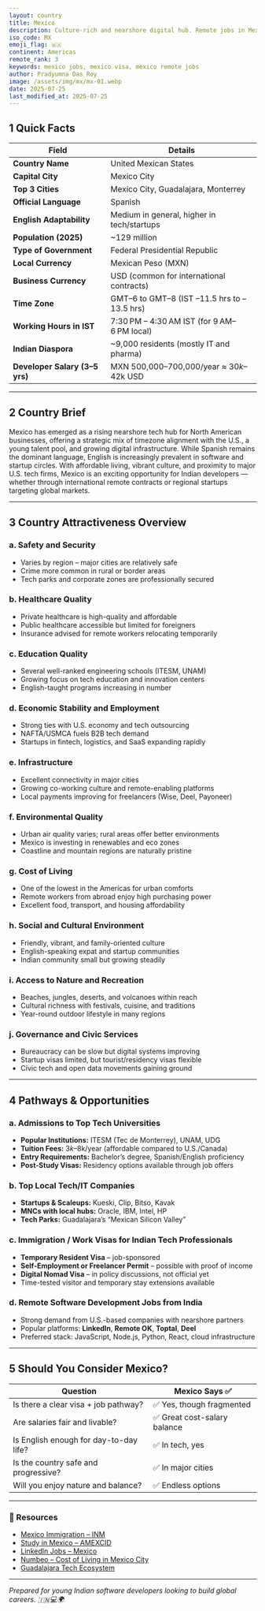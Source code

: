 ```yaml
---
layout: country
title: Mexico
description: Culture-rich and nearshore digital hub. Remote jobs in Mexico. Trilp AI curated info. Indians in Mexico.
iso_code: MX
emoji_flag: 🇲🇽
continent: Americas
remote_rank: 3
keywords: mexico jobs, mexico visa, mexico remote jobs
author: Pradyumna Das Roy
image: /assets/img/mx/mx-01.webp
date: 2025-07-25
last_modified_at: 2025-07-25
---
```


## 1 Quick Facts

| Field                          | Details                                     |
| ------------------------------ | ------------------------------------------- |
| **Country Name**               | United Mexican States                       |
| **Capital City**               | Mexico City                                 |
| **Top 3 Cities**               | Mexico City, Guadalajara, Monterrey         |
| **Official Language**          | Spanish                                     |
| **English Adaptability**       | Medium in general, higher in tech/startups  |
| **Population (2025)**          | ~129 million                                |
| **Type of Government**         | Federal Presidential Republic               |
| **Local Currency**             | Mexican Peso (MXN)                          |
| **Business Currency**          | USD (common for international contracts)    |
| **Time Zone**                  | GMT–6 to GMT–8 (IST –11.5 hrs to –13.5 hrs) |
| **Working Hours in IST**       | 7:30 PM – 4:30 AM IST (for 9 AM–6 PM local) |
| **Indian Diaspora**            | ~9,000 residents (mostly IT and pharma)     |
| **Developer Salary (3–5 yrs)** | MXN 500,000–700,000/year ≈ $30k–$42k USD    |

---

## 2 Country Brief

Mexico has emerged as a rising nearshore tech hub for North American businesses, offering a strategic mix of timezone alignment with the U.S., a young talent pool, and growing digital infrastructure. While Spanish remains the dominant language, English is increasingly prevalent in software and startup circles. With affordable living, vibrant culture, and proximity to major U.S. tech firms, Mexico is an exciting opportunity for Indian developers — whether through international remote contracts or regional startups targeting global markets.

---

## 3 Country Attractiveness Overview

### a. Safety and Security

- Varies by region – major cities are relatively safe
- Crime more common in rural or border areas
- Tech parks and corporate zones are professionally secured

### b. Healthcare Quality

- Private healthcare is high-quality and affordable
- Public healthcare accessible but limited for foreigners
- Insurance advised for remote workers relocating temporarily

### c. Education Quality

- Several well-ranked engineering schools (ITESM, UNAM)
- Growing focus on tech education and innovation centers
- English-taught programs increasing in number

### d. Economic Stability and Employment

- Strong ties with U.S. economy and tech outsourcing
- NAFTA/USMCA fuels B2B tech demand
- Startups in fintech, logistics, and SaaS expanding rapidly

### e. Infrastructure

- Excellent connectivity in major cities
- Growing co-working culture and remote-enabling platforms
- Local payments improving for freelancers (Wise, Deel, Payoneer)

### f. Environmental Quality

- Urban air quality varies; rural areas offer better environments
- Mexico is investing in renewables and eco zones
- Coastline and mountain regions are naturally pristine

### g. Cost of Living

- One of the lowest in the Americas for urban comforts
- Remote workers from abroad enjoy high purchasing power
- Excellent food, transport, and housing affordability

### h. Social and Cultural Environment

- Friendly, vibrant, and family-oriented culture
- English-speaking expat and startup communities
- Indian community small but growing steadily

### i. Access to Nature and Recreation

- Beaches, jungles, deserts, and volcanoes within reach
- Cultural richness with festivals, cuisine, and traditions
- Year-round outdoor lifestyle in many regions

### j. Governance and Civic Services

- Bureaucracy can be slow but digital systems improving
- Startup visas limited, but tourist/residency visas flexible
- Civic tech and open data movements gaining ground

---

## 4 Pathways & Opportunities

### a. Admissions to Top Tech Universities

- **Popular Institutions:** ITESM (Tec de Monterrey), UNAM, UDG
- **Tuition Fees:** $3k–$8k/year (affordable compared to U.S./Canada)
- **Entry Requirements:** Bachelor’s degree, Spanish/English proficiency
- **Post-Study Visas:** Residency options available through job offers

### b. Top Local Tech/IT Companies

- **Startups & Scaleups:** Kueski, Clip, Bitso, Kavak
- **MNCs with local hubs:** Oracle, IBM, Intel, HP
- **Tech Parks:** Guadalajara’s “Mexican Silicon Valley”

### c. Immigration / Work Visas for Indian Tech Professionals

- **Temporary Resident Visa** – job-sponsored
- **Self-Employment or Freelancer Permit** – possible with proof of income
- **Digital Nomad Visa** – in policy discussions, not official yet
- Time-tested visitor and temporary stay extensions available

### d. Remote Software Development Jobs from India

- Strong demand from U.S.-based companies with nearshore partners
- Popular platforms: **LinkedIn**, **Remote OK**, **Toptal**, **Deel**
- Preferred stack: JavaScript, Node.js, Python, React, cloud infrastructure

---

## 5 Should You Consider Mexico?

| Question                               | Mexico Says ✅               |
| -------------------------------------- | ---------------------------- |
| Is there a clear visa + job pathway?   | ✅ Yes, though fragmented    |
| Are salaries fair and livable?         | ✅ Great cost-salary balance |
| Is English enough for day-to-day life? | ✅ In tech, yes              |
| Is the country safe and progressive?   | ✅ In major cities           |
| Will you enjoy nature and balance?     | ✅ Endless options           |

---

### 🔗 Resources

- [Mexico Immigration – INM](https://www.gob.mx/inm)
- [Study in Mexico – AMEXCID](https://www.gob.mx/amexcid)
- [LinkedIn Jobs – Mexico](https://www.linkedin.com/jobs/search/?location=Mexico)
- [Numbeo – Cost of Living in Mexico City](https://www.numbeo.com/cost-of-living/in/Mexico-City)
- [Guadalajara Tech Ecosystem](https://www.guadalajaradigital.org/)

---

_Prepared for young Indian software developers looking to build global careers. 🇮🇳💻🌍_
